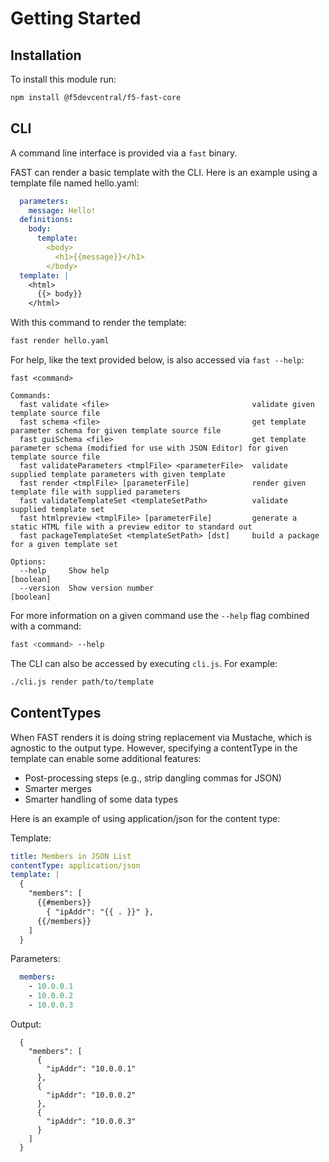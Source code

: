 # Getting Started

## Installation

To install this module run:

```bash
npm install @f5devcentral/f5-fast-core
```

## CLI

A command line interface is provided via a `fast` binary.

FAST can render a basic template with the CLI. Here is an example using a template file named hello.yaml:
```yaml
  parameters:
    message: Hello!
  definitions:
    body:
      template:
        <body>
          <h1>{{message}}</h1>
        </body>
  template: |
    <html>
      {{> body}}
    </html>
```

With this command to render the template:
```bash
fast render hello.yaml
```

For help, like the text provided below, is also accessed via `fast --help`:


```
fast <command>

Commands:
  fast validate <file>                                validate given template source file
  fast schema <file>                                  get template parameter schema for given template source file
  fast guiSchema <file>                               get template parameter schema (modified for use with JSON Editor) for given template source file
  fast validateParameters <tmplFile> <parameterFile>  validate supplied template parameters with given template
  fast render <tmplFile> [parameterFile]              render given template file with supplied parameters
  fast validateTemplateSet <templateSetPath>          validate supplied template set
  fast htmlpreview <tmplFile> [parameterFile]         generate a static HTML file with a preview editor to standard out
  fast packageTemplateSet <templateSetPath> [dst]     build a package for a given template set

Options:
  --help     Show help                                                                                         [boolean]
  --version  Show version number                                                                               [boolean]
```

For more information on a given command use the `--help` flag combined with a command:

```bash
fast <command> --help
```

The CLI can also be accessed by executing `cli.js`.
For example:

```bash
./cli.js render path/to/template
```

## ContentTypes

When FAST renders it is doing string replacement via Mustache, which is agnostic to the output type. However, specifying a contentType in the template can enable some additional features:

* Post-processing steps (e.g., strip dangling commas for JSON)
* Smarter merges
* Smarter handling of some data types

Here is an example of using application/json for the content type:

Template:
```yaml
title: Members in JSON List
contentType: application/json
template: |
  {
    "members": [
      {{#members}} 
        { "ipAddr": "{{ . }}" },
      {{/members}}
    ]
  }
```

Parameters:
```yaml
  members: 
    - 10.0.0.1
    - 10.0.0.2
    - 10.0.0.3
```

Output:
```
  {
    "members": [
      {
        "ipAddr": "10.0.0.1"
      },
      {
        "ipAddr": "10.0.0.2"
      },
      {
        "ipAddr": "10.0.0.3"
      }
    ]
  }
```